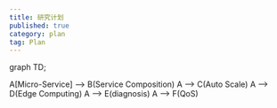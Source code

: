 ```yaml
---
title: 研究计划 
published: true
category: plan
tag: Plan 
---
```



<div class="mermaid">
graph TD; 

A[Micro-Service] --> B(Service Composition)
A --> C(Auto Scale)
A --> D(Edge Computing)
A --> E(diagnosis)
A --> F(QoS)
</div>
